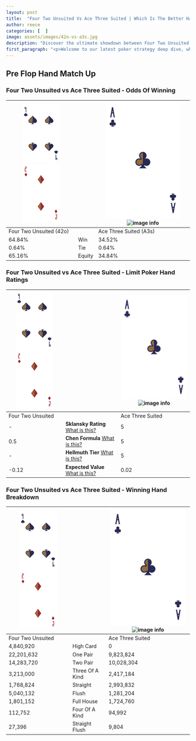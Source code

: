 ```yaml
---
layout: post
title:  "Four Two Unsuited Vs Ace Three Suited | Which Is The Better Hand In Poker? A Complete Guide"
author: reece
categories: [  ]
image: assets/images/42o-vs-a3s.jpg
description: "Discover the ultimate showdown between Four Two Unsuited and Ace Three Suited in poker! Uncover the odds, strategies, and scenarios where one hand triumphs over the other. Get ready to up your poker game with this thrilling analysis."
first_paragraph: "<p>Welcome to our latest poker strategy deep dive, where we're pitting two distinct hands against each other in a high-stakes showdown: Four Two Unsuited vs Ace Three Suited.</p><p>In the dynamic world of poker, every decision counts, and knowing which hand holds the upper hand is key to your success at the table.</p><p>In this article, we'll dissect these two hands, explore the scenarios where one dominates the other, and equip you with the knowledge to make strategic choices that can tip the odds in your favor.</p><p>Get ready to unravel the intriguing dynamics of these poker hands and elevate your game to new heights.</p>"
---
```




[comment]: # (sp0)

## Pre Flop Hand Match Up

<div class="table hand-ratings" markdown="1"> 



### Four Two Unsuited vs Ace Three Suited - Odds Of Winning


    
| ![image info](assets/images/hand1/4.png) ![image info](assets/images/hand1/2o.png) |  | ![image info](assets/images/hand2/A.png) ![image info](assets/images/hand2/3s.png) |
| -------- | -------- | -------- |
| Four Two Unsuited (42o) |  | Ace Three Suited (A3s) |
| 64.84% | Win | 34.52% |
| 0.64% | Tie | 0.64% |
| 65.16% | Equity | 34.84% |




[comment]: # (sp1)



### Four Two Unsuited vs Ace Three Suited - Limit Poker Hand Ratings


    
| ![image info](assets/images/hand1/4.png) ![image info](assets/images/hand1/2o.png) |  | ![image info](assets/images/hand2/A.png) ![image info](assets/images/hand2/3s.png) |
| -------- | -------- | -------- |
| Four Two Unsuited |  | Ace Three Suited |
| - | **Sklansky Rating** [What is this?](/sklansky-rating-explained) | 5 |
| 0.5 | **Chen Formula** [What is this?](/chen-formula-explained) | 5 |
| - | **Hellmuth Tier** [What is this?](/Hellmuth-tier-explained) | 5 |
| -0.12 | **Expected Value** [What is this?](/expected-value-explained) | 0.02 |




[comment]: # (sp2)



### Four Two Unsuited vs Ace Three Suited - Winning Hand Breakdown


    
| ![image info](assets/images/hand1/4.png) ![image info](assets/images/hand1/2o.png) |  | ![image info](assets/images/hand2/A.png) ![image info](assets/images/hand2/3s.png) |
| -------- | -------- | -------- |
| Four Two Unsuited |  | Ace Three Suited |
| 4,840,920 | High Card | 0 |
| 22,201,632 | One Pair | 9,823,824 |
| 14,283,720 | Two Pair | 10,028,304 |
| 3,213,000 | Three Of A Kind | 2,417,184 |
| 1,768,824 | Straight | 2,993,832 |
| 5,040,132 | Flush | 1,281,204 |
| 1,801,152 | Full House | 1,724,760 |
| 112,752 | Four Of A Kind | 94,992 |
| 27,396 | Straight Flush | 9,804 |




[comment]: # (sp3)



</div>

[comment]: # (sp4)



[comment]: # (sp5)

